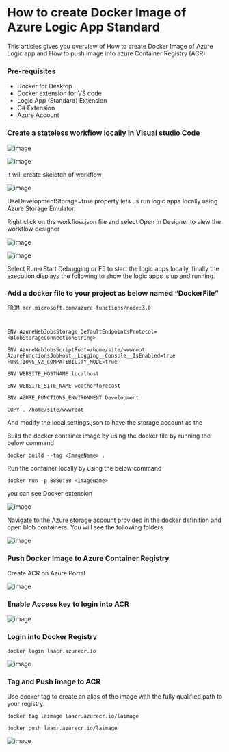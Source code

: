 # How to create Docker Image of Azure Logic App Standard
This articles gives you overview of How to create Docker Image of Azure Logic app and How to push image into azure 
Container Registry (ACR)

### Pre-requisites
- Docker for Desktop
- Docker extension for VS code
- Logic App (Standard) Extension
- C# Extension
- Azure Account

### Create a stateless workflow locally in Visual studio Code

![image](https://user-images.githubusercontent.com/6815990/155837169-a34430b5-e331-4a6f-b728-438371cc9dc0.png)

![image](https://user-images.githubusercontent.com/6815990/155837205-49e4dd0b-3a99-4d9f-a509-a872fc4f793e.png)

it will create skeleton of workflow

![image](https://user-images.githubusercontent.com/6815990/155837221-849e10c9-45b4-4919-9ebc-1abd7f1567ef.png)

UseDevelopmentStorage=true property lets us run logic apps locally using Azure Storage Emulator.

Right click on the workflow.json file and select Open in Designer to view the workflow designer

![image](https://user-images.githubusercontent.com/6815990/155837247-39607915-c8b4-4d57-a822-bcd9bfc52cee.png)

![image](https://user-images.githubusercontent.com/6815990/155837277-b1a2e976-852a-464d-8baa-b7cb2643e88b.png)

Select Run->Start Debugging or F5 to start the logic apps locally, finally the execution displays the following to show the logic apps is up and running.

### Add a docker file to your project as below named “DockerFile”

```
FROM mcr.microsoft.com/azure-functions/node:3.0

 

ENV AzureWebJobsStorage DefaultEndpointsProtocol=<BlobStorageConnectionString>

ENV AzureWebJobsScriptRoot=/home/site/wwwroot AzureFunctionsJobHost__Logging__Console__IsEnabled=true FUNCTIONS_V2_COMPATIBILITY_MODE=true

ENV WEBSITE_HOSTNAME localhost

ENV WEBSITE_SITE_NAME weatherforecast

ENV AZURE_FUNCTIONS_ENVIRONMENT Development

COPY . /home/site/wwwroot
```

And modify the local.settings.json to have the storage account as the

Build the docker container image by using the docker file by running the below command

```
docker build --tag <ImageName> .
```

Run the container locally by using the below command
```
docker run -p 8080:80 <ImageName>
```


you can see Docker extension 

![image](https://user-images.githubusercontent.com/6815990/155837407-789954ad-145f-43ed-9c79-e7bf04c47a66.png)


Navigate to the Azure storage account provided in the docker definition and open blob containers. You will see the following folders

![image](https://user-images.githubusercontent.com/6815990/155837426-72ea344a-c0b6-4e1a-abcc-56114768c470.png)


### Push Docker Image to Azure Container Registry

Create ACR on Azure Portal

![image](https://user-images.githubusercontent.com/6815990/155837509-03d30b4a-8d28-49af-8eda-bfa5ebfc19ca.png)

### Enable Access key to login into ACR

![image](https://user-images.githubusercontent.com/6815990/155837633-2af41bd5-0684-43a9-bc76-7018075e0a22.png)

### Login into Docker Registry

```
docker login laacr.azurecr.io
```

![image](https://user-images.githubusercontent.com/6815990/155837729-d241390e-05f4-4b1a-8151-93b93c626979.png)


### Tag and Push Image to ACR

Use docker tag to create an alias of the image with the fully qualified path to your registry. 

```
docker tag laimage laacr.azurecr.io/laimage
```

```
docker push laacr.azurecr.io/laimage
```

![image](https://user-images.githubusercontent.com/6815990/155837776-e24a25f0-bd1e-4146-b6f0-005ea6d5aac9.png)
